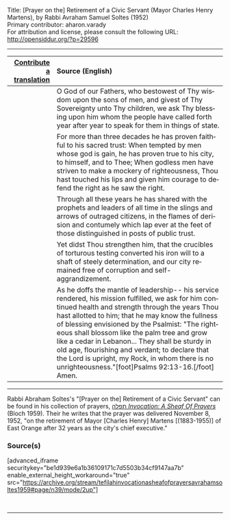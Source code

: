 <html>
<head></head>
<body>
Title: [Prayer on the] Retirement of a Civic Servant (Mayor Charles Henry Martens), by Rabbi Avraham Samuel Soltes (1952)<br />
Primary contributor: aharon.varady<br />
For attribution and license, please consult the following URL: <a href="http://opensiddur.org/?p=29596">http://opensiddur.org/?p=29596</a>
<p />
<hr />

<table style="margin-left: auto;margin-right: auto;" class="draggable">
<thead><tr><th id="x" style="text-align: right;"><a href="/contributing/upload/">Contribute a translation</a></th><th style="text-align: left;">Source (English)</th></tr></thead>
<tbody>
<tr><td style="vertical-align:top;">
<div class="liturgy" lang="he">

</span></div></td>
 
<td style="vertical-align:top;">
<div class="english" lang="en">
O God of our Fathers,
who bestowest of Thy wisdom
upon the sons of men,
and givest of Thy Sovereignty
unto Thy children,
we ask Thy blessing
upon him
whom the people have called forth
year after year
to speak for them
in things of state.
</div></td></tr>


<tr><td style="vertical-align:top;">
<div class="liturgy" lang="he">

</span></div></td>
 
<td style="vertical-align:top;">
<div class="english" lang="en">
For more than three decades
he has proven faithful
to his sacred trust:
When tempted
by men whose god is gain,
he has proven true
to his city,
to himself,
and to Thee;
When godless men
have striven
to make a mockery of righteousness,
Thou hast touched his lips
and given him courage
to defend the right
as he saw the right.
</div></td></tr>


<tr><td style="vertical-align:top;">
<div class="liturgy" lang="he">

</span></div></td>
 
<td style="vertical-align:top;">
<div class="english" lang="en">
Through all these years
he has shared
with the prophets and leaders
of all time
in the slings and arrows
of outraged citizens,
in the flames of derision and contumely
which lap ever
at the feet of those
distinguished
in posts of public trust.
</div></td></tr>


<tr><td style="vertical-align:top;">
<div class="liturgy" lang="he">

</span></div></td>
 
<td style="vertical-align:top;">
<div class="english" lang="en">
Yet
didst Thou strengthen him,
that
the crucibles of torturous testing
converted his iron will
to a shaft
of steely determination,
and our city remained
free of corruption
and self-aggrandizement.
</div></td></tr>


<tr><td style="vertical-align:top;">
<div class="liturgy" lang="he">

</span></div></td>
 
<td style="vertical-align:top;">
<div class="english" lang="en">
As he doffs the mantle of leadership--
his service rendered,
his mission fulfilled,
we ask for him
continued health and strength
through the years Thou hast allotted to him;
that he may know
the fullness of blessing
envisioned by the Psalmist:
"The righteous
shall blossom like the palm tree
and grow
like a cedar in Lebanon...
They shall be sturdy
in old age,
flourishing and verdant;
to declare
that the Lord is upright,
my Rock,
in whom there is no unrighteousness."[foot]Psalms 92:13-16.[/foot]
Amen.
</div></td></tr>
</tbody></table>

<hr />

Rabbi Abraham Soltes's "[Prayer on the] Retirement of a Civic Servant" can be found in his collection of prayers, <a href="http://opensiddur.org/?p=27974">תפלה <em>Invocation: A Sheaf Of Prayers</em></a> (Bloch 1959). Their he writes that the prayer was delivered November 8, 1952, "on the retirement of Mayor [Charles Henry] Martens [(1883-1955)] of East Orange after 32 years as the city's chief executive."

<h3>Source(s)</h3>

[advanced_iframe securitykey="be1d939e6a1b36109171c7d5503b34cf9147aa7b" enable_external_height_workaround="true" src="https://archive.org/stream/tefilahinvocationasheafofprayersavrahamsoltes1959#page/n39/mode/2up"]

&nbsp;

<hr />

&nbsp;
</body>
</html>